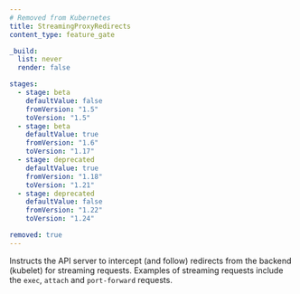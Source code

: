 ```yaml
---
# Removed from Kubernetes
title: StreamingProxyRedirects
content_type: feature_gate

_build:
  list: never
  render: false

stages:
  - stage: beta 
    defaultValue: false
    fromVersion: "1.5"
    toVersion: "1.5"
  - stage: beta 
    defaultValue: true
    fromVersion: "1.6"
    toVersion: "1.17"    
  - stage: deprecated 
    defaultValue: true
    fromVersion: "1.18"
    toVersion: "1.21"
  - stage: deprecated 
    defaultValue: false
    fromVersion: "1.22"
    toVersion: "1.24"

removed: true
---
```

Instructs the API server to intercept (and follow) redirects from the
backend (kubelet) for streaming requests. Examples of streaming requests include the `exec`,
`attach` and `port-forward` requests.
